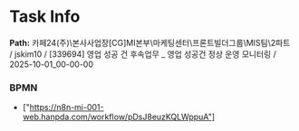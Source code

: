 # Task Info

**Path:** 카페24(주)\본사사업장\[CG]MI본부\마케팅센터\프론트빌더그룹\MIS팀\2파트 / jskim10 / [339694] 영업 성공 건 후속업무 _ 영업 성공건 정상 운영 모니터링 / 2025-10-01_00-00-00

### BPMN
- ["https://n8n-mi-001-web.hanpda.com/workflow/pDsJ8euzKQLWppuA"]

